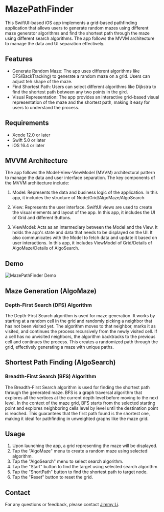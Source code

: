 # MazePathFinder

This SwiftUI-based iOS app implements a grid-based pathfinding application that allows users to generate random mazes using different maze generator algorithms and find the shortest path through the maze using different search algorithms. The app follows the MVVM architecture to manage the data and UI separation effectively.

## Features

- Generate Random Maze: The app uses different algorithms like DFS(BackTracking) to generate a random maze on a grid. Users can adjust teh shape of the maze.
- Find Shortest Path: Users can select different algorithms like Dijkstra to find the shortest path between any two points in the gird.
- Visual Representation: The app provides an interactive grid-based visual representation of the maze and the shortest path, making it easy for users to understand the process.

## Requirements

- Xcode 12.0 or later
- Swift 5.0 or later
- iOS 16.4 or later

## MVVM Architecture

The app follows the Model-View-ViewModel (MVVM) architectural pattern to manage the data and user interface separation. The key components of the MVVM architecture include:

1. Model: Represents the data and business logic of the application. In this app, it includes the structure of Node/Grid/AlgoMaze/AlgoSearch

2. View: Represents the user interface. SwiftUI views are used to create the visual elements and layout of the app. In this app, it includes the UI of Grid and different Buttons.

3. ViewModel: Acts as an intermediary between the Model and the View. It holds the app's state and data that needs to be displayed on the UI. It also communicates with the Model to fetch data and update it based on user interactions. In this app, it includes ViewModel of Grid/Details of AlgoMaze/Details of AlgoSearch.

## Demo

![MazePathFinder Demo](https://github.com/jli943/MazePathFinder/blob/main/Photos/Demo.gif)


## Maze Generation (AlgoMaze)

### Depth-First Search (DFS) Algorithm

The Depth-First Search algorithm is used for maze generation. It works by starting at a random cell in the grid and randomly picking a neighbor that has not been visited yet. The algorithm moves to that neighbor, marks it as visited, and continues the process recursively from the newly visited cell. If a cell has no unvisited neighbors, the algorithm backtracks to the previous cell and continues the process. This creates a randomized path through the grid, effectively generating a maze with unique paths.

## Shortest Path Finding (AlgoSearch)

### Breadth-First Search (BFS) Algorithm

The Breadth-First Search algorithm is used for finding the shortest path through the generated maze. BFS is a graph traversal algorithm that explores all the vertices at the current depth level before moving to the next level. In the context of the maze grid, BFS starts from the selected starting point and explores neighboring cells level by level until the destination point is reached. This guarantees that the first path found is the shortest one, making it ideal for pathfinding in unweighted graphs like the maze grid.

## Usage

1. Upon launching the app, a grid representing the maze will be displayed.
2. Tap the "AlgoMaze" menu to create a random maze using selected algorithm.
3. Tap the "AlgoSearch" menu to select search algorithm.
4. Tap the "Start" button to find the target using selected search algorithm.
5. Tap the "ShortPath" button to find the shortest path to target node.
6. Tap the "Reset" button to reset the grid.


## Contact

For any questions or feedback, please contact [Jimmy Li](mailto:jimmy94309@gmail.com).
